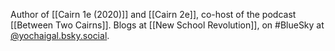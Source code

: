 
Author of [[Cairn 1e (2020)]] and [[Cairn 2e]], co-host of the podcast [[Between Two Cairns]]. Blogs at [[New School Revolution]], on #BlueSky at [@yochaigal.bsky.social](https://bsky.app/profile/yochaigal.bsky.social).
